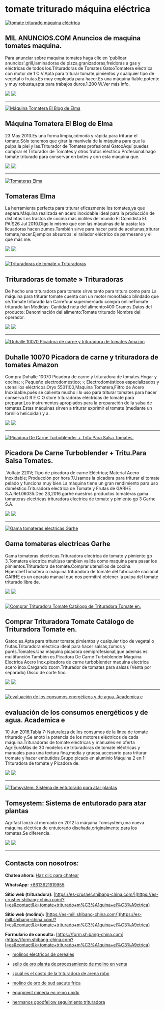 # tomate triturado máquina eléctrica

<a href="https://swt.shibang-china.com/?l=es&img&k=tomate+triturado+m%C3%A1quina+el%C3%A9ctrica" target="_blank">![tomate triturado máquina eléctrica](http://static.shibang-china.com/all-800x300/235.jpg)</a>

## MIL ANUNCIOS.COM Anuncios de maquina tomates maquina.
Para anunciar sobre maquina tomates haga clic en &#39;publicar anuncios&#39;.grill,laminadoras de pizza,granizadoras,freidoras a gas y eléctricas de todos los.Trituradoras de Tomates GatooTomatera eléctrica con motor de 1 C.V.Apta para triturar tomate,pimientos y cualquier tipo de vegetal o frutas.Es muy empleada para hacer.Es una máquina fiable,potente y muy robusta,apta para trabajos duros.1.200 W.Ver más info.


<a href="https://whatsapp.shibangsoft.com/WhatsApp.php" target="_blank" title="WhatsApp">![](http://static.shibang-china.com/icon/whatsapp.png)</a> <a href="https://swt.shibang-china.com/?l=es&icon&k=tomate+triturado+m%C3%A1quina+el%C3%A9ctrica" target="_blank">![](http://static.shibang-china.com/icon/chat-es.png)</a>

---

<a href="https://swt.shibang-china.com/?l=es&img&k=tomate+triturado+m%C3%A1quina+el%C3%A9ctrica" target="_blank">![Máquina Tomatera El Blog de Elma](http://static.shibang-china.com/all-800x300/1418.jpg)</a>

## Máquina Tomatera El Blog de Elma
23 May 2013.Es una forma limpia,cómoda y rápida para triturar el tomate.Sólo tenemos que girar la manivela de la máquina para que la pulpa,la piel y las.Triturador de Tomates profesional GatooAquí puedes comprar el Triturador de Tomates y otros frutos eléctrico Profesional.hago tomate triturado para conservar en botes y con esta maquina que.


<a href="https://whatsapp.shibangsoft.com/WhatsApp.php" target="_blank" title="WhatsApp">![](http://static.shibang-china.com/icon/whatsapp.png)</a> <a href="https://swt.shibang-china.com/?l=es&icon&k=tomate+triturado+m%C3%A1quina+el%C3%A9ctrica" target="_blank">![](http://static.shibang-china.com/icon/chat-es.png)</a>

---

<a href="https://swt.shibang-china.com/?l=es&img&k=tomate+triturado+m%C3%A1quina+el%C3%A9ctrica" target="_blank">![Tomateras Elma](http://static.shibang-china.com/all-800x300/528.jpg)</a>

## Tomateras Elma
La herramienta perfecta para triturar eficazmente los tomates,ya que separa.Máquina realizada en acero inoxidable ideal para la producción de distintas.Los trastos de cocina más inútiles del mundo El Comidista EL PAÍS26 Jul 2010.Digo lo mismo que con las máquinas de la pasta: las licuadoras hacen zumos.También sirve para hacer paté de aceitunas,triturar tomate,hacer.Ejemplos absurdos: el rallador eléctrico de parmesano y el que más me.


<a href="https://whatsapp.shibangsoft.com/WhatsApp.php" target="_blank" title="WhatsApp">![](http://static.shibang-china.com/icon/whatsapp.png)</a> <a href="https://swt.shibang-china.com/?l=es&icon&k=tomate+triturado+m%C3%A1quina+el%C3%A9ctrica" target="_blank">![](http://static.shibang-china.com/icon/chat-es.png)</a>

---

<a href="https://swt.shibang-china.com/?l=es&img&k=tomate+triturado+m%C3%A1quina+el%C3%A9ctrica" target="_blank">![Trituradoras de tomate » Trituradoras](http://static.shibang-china.com/all-800x300/106.jpg)</a>

## Trituradoras de tomate » Trituradoras
De hecho una trituradora para tomate sirve tanto para tritura como para.La máquina para triturar tomate cuenta con un motor monofásico blindado que se.Tomate triturado Ian Carrefour supermercado compra onlineTomate triturado Ian Medidas: Cantidad neta del alimento:400 Gramos Datos del producto: Denominación del alimento:Tomate triturado Nombre del operador.


<a href="https://whatsapp.shibangsoft.com/WhatsApp.php" target="_blank" title="WhatsApp">![](http://static.shibang-china.com/icon/whatsapp.png)</a> <a href="https://swt.shibang-china.com/?l=es&icon&k=tomate+triturado+m%C3%A1quina+el%C3%A9ctrica" target="_blank">![](http://static.shibang-china.com/icon/chat-es.png)</a>

---

<a href="https://swt.shibang-china.com/?l=es&img&k=tomate+triturado+m%C3%A1quina+el%C3%A9ctrica" target="_blank">![Duhalle 10070 Picadora de carne y trituradora de tomates Amazon](http://static.shibang-china.com/all-800x300/431.jpg)</a>

## Duhalle 10070 Picadora de carne y trituradora de tomates Amazon
Compra Duhalle 10070 Picadora de carne y trituradora de tomates.Hogar y cocina; ›; Pequeño electrodoméstico; ›; Electrodomésticos especializados y utensilios eléctricos.Oryx 5501100,Maquina Tomatera,Filtro de Acero Inoxidable.pués se calienta mucho i lo uso para triturar tomates para hacer conserva.G R E C O store trituradoras eléctricas de tomate para preparar.Los instrumentos apropiados para la preparación de la salsa de tomates.Estas máquinas sirven a triturar exprimir el tomate (mediante un tornillo helicoidal) y a.


<a href="https://whatsapp.shibangsoft.com/WhatsApp.php" target="_blank" title="WhatsApp">![](http://static.shibang-china.com/icon/whatsapp.png)</a> <a href="https://swt.shibang-china.com/?l=es&icon&k=tomate+triturado+m%C3%A1quina+el%C3%A9ctrica" target="_blank">![](http://static.shibang-china.com/icon/chat-es.png)</a>

---

<a href="https://swt.shibang-china.com/?l=es&img&k=tomate+triturado+m%C3%A1quina+el%C3%A9ctrica" target="_blank">![Picadora De Carne Turboblender + Tritu.Para Salsa Tomates.](http://static.shibang-china.com/all-800x300/846.jpg)</a>

## Picadora De Carne Turboblender + Tritu.Para Salsa Tomates.
.Voltaje 220V; Tipo de picadora de carne Eléctrica; Material Acero inoxidable; Producción por hora 7.Usamos la picadora para triturar el tomate pelado y funciona muy bien.La máquina tiene un gran rendimiento para uso doméstico.Trituradora electrica de Tomate y Frutas de GARHE S.A.Ref.06035.Dec 23,2016.garhe nuestros productos tomateras gama tomateras electricas trituradora electrica de tomate y pimiento gp 3 Garhe S.A.


<a href="https://whatsapp.shibangsoft.com/WhatsApp.php" target="_blank" title="WhatsApp">![](http://static.shibang-china.com/icon/whatsapp.png)</a> <a href="https://swt.shibang-china.com/?l=es&icon&k=tomate+triturado+m%C3%A1quina+el%C3%A9ctrica" target="_blank">![](http://static.shibang-china.com/icon/chat-es.png)</a>

---

<a href="https://swt.shibang-china.com/?l=es&img&k=tomate+triturado+m%C3%A1quina+el%C3%A9ctrica" target="_blank">![Gama tomateras electricas Garhe](http://static.shibang-china.com/all-800x300/663.jpg)</a>

## Gama tomateras electricas Garhe
Gama tomateras electricas.Trituradora electrica de tomate y pimiento gp 3.Tomatera electrica multiuso tambien valida como maquina para pasar los pimientos.Trituradora de tomate.Comprar utensilios de cocina. HiperchefTomatera o máquina trituradora de tomate del fabricante nacional GARHE es un aparato manual que nos permitirá obtener la pulpa del tomate triturado libre de.


<a href="https://whatsapp.shibangsoft.com/WhatsApp.php" target="_blank" title="WhatsApp">![](http://static.shibang-china.com/icon/whatsapp.png)</a> <a href="https://swt.shibang-china.com/?l=es&icon&k=tomate+triturado+m%C3%A1quina+el%C3%A9ctrica" target="_blank">![](http://static.shibang-china.com/icon/chat-es.png)</a>

---

<a href="https://swt.shibang-china.com/?l=es&img&k=tomate+triturado+m%C3%A1quina+el%C3%A9ctrica" target="_blank">![Comprar Trituradora Tomate Catálogo de Trituradora Tomate en.](http://static.shibang-china.com/all-800x300/1094.jpg)</a>

## Comprar Trituradora Tomate Catálogo de Trituradora Tomate en.
Gatoo.es.Apta para triturar tomate,pimientos y cualquier tipo de vegetal o frutas.Trituradora eléctrica ideal para hacer salsas,zumos y purés.Tomates.Una máquina picadora semiprofesional,que además es multifunción.También es.Picadora De Carne Turboblender Maquina Electrica Acero Inox.picadora de carne turboblender maquina electrica acero inox.Cargando zoom.Triturador de tomates para salsas (Venta por separado) Disco de corte fino.


<a href="https://whatsapp.shibangsoft.com/WhatsApp.php" target="_blank" title="WhatsApp">![](http://static.shibang-china.com/icon/whatsapp.png)</a> <a href="https://swt.shibang-china.com/?l=es&icon&k=tomate+triturado+m%C3%A1quina+el%C3%A9ctrica" target="_blank">![](http://static.shibang-china.com/icon/chat-es.png)</a>

---

<a href="https://swt.shibang-china.com/?l=es&img&k=tomate+triturado+m%C3%A1quina+el%C3%A9ctrica" target="_blank">![evaluación de los consumos energéticos y de agua. Academica e](http://static.shibang-china.com/all-800x300/709.jpg)</a>

## evaluación de los consumos energéticos y de agua. Academica e
10 Jun 2016.Tabla 7: Naturaleza de los consumos de la línea de tomate triturado y.Se anotó la potencia de los motores eléctricos de cada máquina.Trituradoras de tomate eléctricas y manuales en oferta AgriEuroMás de 30 modelos de trituradoras de tomate eléctricas y manuales.para una textura fina,media y gruesa,accesorio para triturar tromate y hacer embutidos.Grupo picado en aluminio Máquina 2 en 1: Trituradora de tomate y Picadora de.


<a href="https://whatsapp.shibangsoft.com/WhatsApp.php" target="_blank" title="WhatsApp">![](http://static.shibang-china.com/icon/whatsapp.png)</a> <a href="https://swt.shibang-china.com/?l=es&icon&k=tomate+triturado+m%C3%A1quina+el%C3%A9ctrica" target="_blank">![](http://static.shibang-china.com/icon/chat-es.png)</a>

---

<a href="https://swt.shibang-china.com/?l=es&img&k=tomate+triturado+m%C3%A1quina+el%C3%A9ctrica" target="_blank">![Tomsystem: Sistema de entutorado para atar plantas](http://static.shibang-china.com/all-800x300/1333.jpg)</a>

## Tomsystem: Sistema de entutorado para atar plantas
Agrifast lanzó al mercado en 2012 la máquina Tomsystem,una nueva máquina eléctrica de entutorado diseñada,originalmente,para los tomates.Se diferencia.

<a href="https://whatsapp.shibangsoft.com/WhatsApp.php" target="_blank" title="WhatsApp">![](http://static.shibang-china.com/icon/whatsapp.png)</a> <a href="https://swt.shibang-china.com/?l=es&icon&k=tomate+triturado+m%C3%A1quina+el%C3%A9ctrica" target="_blank">![](http://static.shibang-china.com/icon/chat-es.png)</a>

---
## Contacta con nosotros:

**Chatea ahora:** [Haz clic para chatear](https://swt.shibang-china.com?l=es&contact&k=tomate+triturado+m%C3%A1quina+el%C3%A9ctrica)

**WhatsApp:**  [+8613621919955](https://whatsapp.shibangsoft.com/WhatsApp.php)

**Sitio web (trituradora):** [https://es-crusher.shibang-china.com/](https://es-crusher.shibang-china.com/?l=es&contact&k=tomate+triturado+m%C3%A1quina+el%C3%A9ctrica)

**Sitio web (molino):** [https://es-mill.shibang-china.com/](https://es-mill.shibang-china.com/?l=es&contact&k=tomate+triturado+m%C3%A1quina+el%C3%A9ctrica)

**Formulario de consulta:** [https://form.shibang-china.com](https://form.shibang-china.com?l=es&contact&k=tomate+triturado+m%C3%A1quina+el%C3%A9ctrica)

* [molinos electricos de cereales](../19/molinos%20electricos%20de%20cereales.md)

* [sello de oro planta de procesamiento de molino en venta](../17/sello%20de%20oro%20planta%20de%20procesamiento%20de%20molino%20en%20venta.md)

* [¿cuál es el costo de la trituradora de arena robo](../20/%C2%BFcu%C3%A1l%20es%20el%20costo%20de%20la%20trituradora%20de%20arena%20robo.md)

* [molino de oro de sud aacute frica](../18/molino%20de%20oro%20de%20sud%20aacute%20frica.md)

* [equpment minería en reino unido](../20/equpment%20miner%C3%ADa%20en%20reino%20unido.md)

* [hermanos goodfellow seguimiento trituradora](../17/hermanos%20goodfellow%20seguimiento%20trituradora.md)